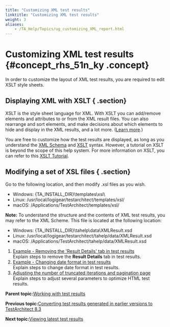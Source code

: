 ```yaml
--- 
title: "Customizing XML test results"
linktitle: "Customizing XML test results"
weight: 3
aliases: 
    - /TA_Help/Topics/ug_customizing_XML_report.html
---
```

# Customizing XML test results {#concept_rhs_51n_ky .concept}

In order to customize the layout of XML test results, you are required to edit XSLT style sheets.

## **Displaying XML with XSLT** { .section}

XSLT is the style sheet language for XML. With XSLT you can add/remove elements and attributes to or from the XML result files. You can also rearrange and sort elements, and make decisions about which elements to hide and display in the XML results, and a lot more. \([Learn more](http://www.w3schools.com/xml/xml_xslt.asp).\)

You are free to customize how the test results are displayed, as long as you understand the [XML Schema](https://www.w3.org/XML/Schema) and [XSLT](https://www.w3.org/TR/xslt) syntax. However, a tutorial on XSLT is beyond the scope of this help system. For more information on XSLT, you can refer to this [XSLT Tutorial](http://www.w3schools.com/xml/xsl_intro.asp).

## Modifying a set of XSL files { .section}

Go to the following location, and then modify .xsl files as you wish.

-   Windows: \{TA\_INSTALL\_DIR\}\\templates\\xsl\\
-   Linux: /usr/local/logigear/testarchitect/templates/xsl/
-   macOS: /Applications/TestArchitect/templates/xsl/

**Note:** To understand the structure and the contents of XML test results, you may refer to the XML Scheme. This file is located at the following location:

-   Windows: \{TA\_INSTALL\_DIR\}\\tahelp\\data\\XMLResult.xsd
-   Linux: /usr/local/logigear/testarchitect/tahelp/data/XMLResult.xsd
-   macOS: /Applications/TestArchitect/tahelp/data/XMLResult.xsd

1.  [Example - Removing the 'Result Details' tab in test results](../../TA_Help/Topics/ug_customizing_XML_report_example_1.html)  
Explain steps to remove the **Result Details** tab in test results.
2.  [Example - Changing date format in test results](../../TA_Help/Topics/ug_customizing_XML_report_example_2.html)  
Explain steps to change date format in test results.
3.  [Adjusting the number of truncated iterations and pagination page](../../TA_Help/Topics/ug_modifying_truncated_iterations.html)  
Explain steps to adjust several parameters to optimize HTML test results.

**Parent topic:**[Working with test results](../../TA_Help/Topics/Test_result.html)

**Previous topic:**[Converting test results generated in earlier versions to TestArchitect 8.3](../../TA_Help/Topics/ug_XML_result_conversion.html)

**Next topic:**[Viewing latest test results](../../TA_Help/Topics/Test_result_viewing_latest_result.html)

